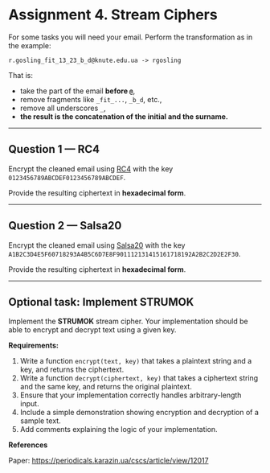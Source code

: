 # Assignment 4. Stream Ciphers

For some tasks you will need your email. Perform the transformation as in the example:

```
r.gosling_fit_13_23_b_d@knute.edu.ua -> rgosling
```
That is:
- take the part of the email **before `@`**,  
- remove fragments like `_fit_...`, `_b_d`, etc.,  
- remove all underscores `_`,  
- **the result is the concatenation of the initial and the surname.**

---

## Question 1 — RC4

Encrypt the cleaned email using [RC4](https://pycryptodome.readthedocs.io/en/latest/src/cipher/arc4.html) with the key ``0123456789ABCDEF0123456789ABCDEF``.

Provide the resulting ciphertext in **hexadecimal form**.

---

## Question 2 — Salsa20

Encrypt the cleaned email using [Salsa20](https://pycryptodome.readthedocs.io/en/latest/src/cipher/salsa20.html) with the key 
``A1B2C3D4E5F60718293A4B5C6D7E8F901112131415161718192A2B2C2D2E2F30``.

Provide the resulting ciphertext in **hexadecimal form**.

---

## Optional task: Implement STRUMOK

Implement the **STRUMOK** stream cipher. Your implementation should be able to encrypt and decrypt text using a given key.

**Requirements:**

1. Write a function `encrypt(text, key)` that takes a plaintext string and a key, and returns the ciphertext.
2. Write a function `decrypt(ciphertext, key)` that takes a ciphertext string and the same key, and returns the original plaintext.
3. Ensure that your implementation correctly handles arbitrary-length input.
4. Include a simple demonstration showing encryption and decryption of a sample text.
5. Add comments explaining the logic of your implementation.

**References**  

Paper: https://periodicals.karazin.ua/cscs/article/view/12017
